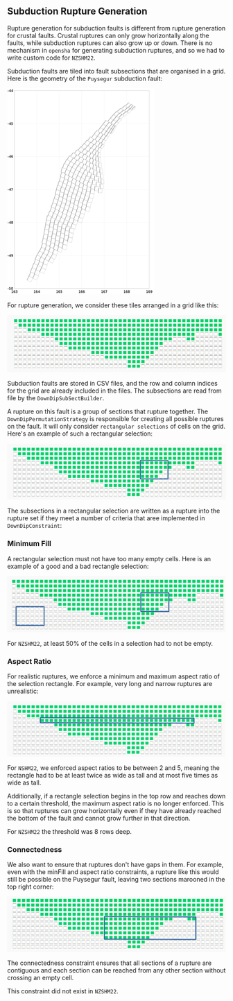  ## Subduction Rupture Generation ##
 
Rupture generation for subduction faults is different from rupture generation for crustal faults. Crustal ruptures can only grow horizontally along the faults, while subduction ruptures can also grow up or down. There is no mechanism in `opensha` for generating subduction ruptures, and so we had to write custom code for `NZSHM22`.

Subduction faults are tiled into fault subsections that are organised in a grid. Here is the geometry of the `Puysegur` subduction fault:

![Puysegur geometry](img/PuysegurGeometry.png)

For rupture generation, we consider these tiles arranged in a grid like this:

![Puysegur grid](img/PuysegurMatrix.png)

Subduction faults are stored in CSV files, and the row and column indices for the grid are already included in the files. The subsections are read from file by the `DownDipSubSectBuilder`.

A rupture on this fault is a group of sections that rupture together. The `DownDipPermutationStrategy` is responsible for creating all possible ruptures on the fault. It will only consider `rectangular selections` of cells on the grid. Here's an example of such a rectangular selection:

![Puysegur rectangle](img/PuysegurRectangle.png)

The subsections in a rectangular selection are written as a rupture into the rupture set if they meet a number of criteria that aree implemented in `DownDipConstraint`:

### Minimum Fill

A rectangular selection must not have too many empty cells. Here is an example of a good and a bad rectangle selection:

![Pysegur Minfill example](img/PuysegurMinfill.png)

For `NZSHM22`, at least 50% of the cells in a selection had to not be empty.

### Aspect Ratio

For realistic ruptures, we enforce a minimum and maximum aspect ratio of the selection rectangle. For example, very long and narrow ruptures are unrealistic:

![Puysegur Aspect Ratio example](img/PuysegurAspect.png)

For `NSHM22`, we enforced aspect ratios to be between 2 and 5, meaning the rectangle had to be at least twice as wide as tall and at most five times as wide as tall.

Additionally, if a rectangle selection begins in the top row and reaches down to a certain threshold, the maximum aspect ratio is no longer enforced. This is so that ruptures can grow horizontally even if they have already reached the bottom of the fault and cannot grow further in that direction.

For `NZSHM22` the threshold was 8 rows deep.

### Connectedness

We also want to ensure that ruptures don't have gaps in them. For example, even with the minFill and aspect ratio constraints, a rupture like this would still be possible on the Puysegur fault, leaving two sections marooned in the top right corner:

![Puysegur gap](img/PuysegurGap.png)

The connectedness constraint ensures that all sections of a rupture are contiguous and each section can be reached from any other section without crossing an empty cell.

This constraint did not exist in `NZSHM22`.
